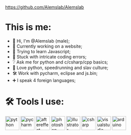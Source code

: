 https://github.com/Alemslab/Alemslab
# This is me:
- 👋 Hi, I'm @Alemslab (male);
- 🎯 Currently working on a website;
- 🌱 Trying to learn Javascript;
- 🤨 Stuck with intricate coding errors;
- ❔ Ask me for python and c/csharp/cpp basics;
- 💖 Love python, speedrunning and slav culture;
- 🛠 Work with pycharm, eclipse and js.bin;
- ➕ I speak 4 foreign languages;
# 🛠 Tools I use:
<p align="left">
<img src="https://cdn.jsdelivr.net/gh/devicons/devicon/icons/python/python-original.svg" alt="python" width="45" height="45"/>
<img src="https://cdn.jsdelivr.net/gh/devicons/devicon/icons/pycharm/pycharm-original.svg" alt="pycharm" width="45" height="45"/>
<img src="https://cdn.jsdelivr.net/gh/devicons/devicon/icons/aftereffects/aftereffects-original.svg" alt="aftereffect" width="45" height="45"/>
<img src="https://cdn.jsdelivr.net/gh/devicons/devicon/icons/photoshop/photoshop-line.svg" alt="photoshop" width="45" height="45"/>
<img src="https://cdn.jsdelivr.net/gh/devicons/devicon/icons/illustrator/illustrator-line.svg" alt="illustrator" width="45" height="45"/>
<img src="https://cdn.jsdelivr.net/gh/devicons/devicon/icons/csharp/csharp-original.svg" alt="csharp" width="45" height="45"/>
<img src="https://cdn.jsdelivr.net/gh/devicons/devicon/icons/visualstudio/visualstudio-plain.svg" alt="visualstudio" width="45" height="45"/>
<img src="https://cdn.jsdelivr.net/gh/devicons/devicon/icons/arduino/arduino-original.svg" alt="arduino" width="45" height="45"/>
</p>
<!---
Alemslab/Alemslab is a ✨ special ✨ repository because its `README.md` (this file) appears on your GitHub profile.
You can click the Preview link to take a look at your changes.
--->
